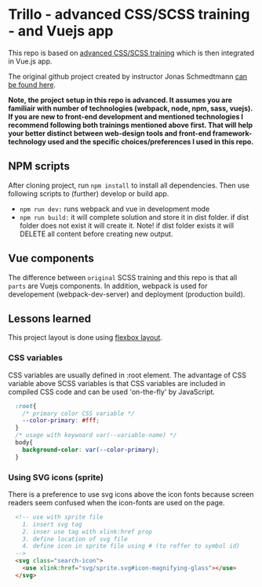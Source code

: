 # Trillo - advanced CSS/SCSS training - and Vuejs app

This repo is based on [advanced CSS/SCSS training](https://www.udemy.com/advanced-css-and-sass/) which is then integrated in Vue.js app.

The original github project created by instructor Jonas Schmedtmann [can be found here](https://github.com/jonasschmedtmann/advanced-css-course).

**Note, the project setup in this repo is advanced. It assumes you are familiair with number of technologies (webpack, node, npm, sass, vuejs). If you are new to front-end development and mentioned technologies I recommend following both trainings mentioned above first. That will help your better distinct between web-design tools and front-end framework-technology used and the specific choices/preferences I used in this repo.**

## NPM scripts

After cloning project, run `npm install` to install all dependencies. Then use following scripts to (further) develop or build app.

- `npm run dev:` runs webpack and vue in development mode
- `npm run build:` it will complete solution and store it in dist folder. if dist folder does not exist it will create it. Note! if dist folder exists it will DELETE all content before creating new output.

## Vue components

The difference between `original` SCSS training and this repo is that all `parts` are Vuejs components. In addition, webpack is used for developement (webpack-dev-server) and deployment (production build).

## Lessons learned

This project layout is done using [flexbox layout](https://css-tricks.com/snippets/css/a-guide-to-flexbox/).

### CSS variables

CSS variables are usually defined in :root element. The advantage of CSS variable above SCSS variables is that CSS variables are included in compiled CSS code and can be used 'on-the-fly' by JavaScript.

```css
  :root{
    /* primary color CSS variable */
    --color-primary: #fff;
  }
  /* usage with keywoard var(--variable-name) */
  body{
    background-color: var(--color-primary);
  }

```

### Using SVG icons (sprite)

There is a preference to use svg icons above the icon fonts because screen readers seem confused when the icon-fonts are used on the page.

```html
  <!-- use with sprite file
    1. insert svg tag 
    2. inser use tag with xlink:href prop
    3. define location of svg file
    4. define icon in sprite file using # (to reffer to symbol id)
  -->
  <svg class="search-icon">
    <use xlink:href="svg/sprite.svg#icon-magnifying-glass"></use>
  </svg>
```
